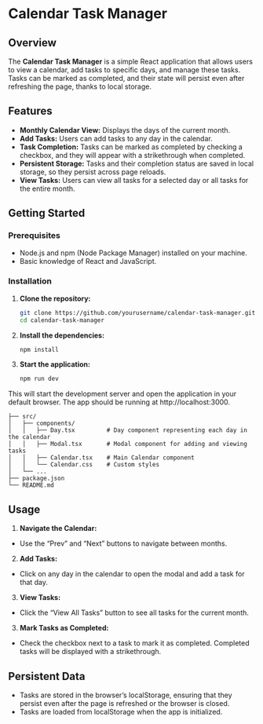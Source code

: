 # Calendar Task Manager

## Overview

The **Calendar Task Manager** is a simple React application that allows users to view a calendar, add tasks to specific days, and manage these tasks. Tasks can be marked as completed, and their state will persist even after refreshing the page, thanks to local storage.

## Features

- **Monthly Calendar View:** Displays the days of the current month.
- **Add Tasks:** Users can add tasks to any day in the calendar.
- **Task Completion:** Tasks can be marked as completed by checking a checkbox, and they will appear with a strikethrough when completed.
- **Persistent Storage:** Tasks and their completion status are saved in local storage, so they persist across page reloads.
- **View Tasks:** Users can view all tasks for a selected day or all tasks for the entire month.

## Getting Started

### Prerequisites

- Node.js and npm (Node Package Manager) installed on your machine.
- Basic knowledge of React and JavaScript.

### Installation

1. **Clone the repository:**

   ```bash
   git clone https://github.com/yourusername/calendar-task-manager.git
   cd calendar-task-manager
   ```

2. **Install the dependencies:**
    ```bash
    npm install
    ```

2. **Start the application:**
    ```bash
    npm run dev
    ```

This will start the development server and open the application in your default browser. The app should be running at http://localhost:3000.

```calendar-task-manager/
├── src/
│   ├── components/
│   │   ├── Day.tsx         # Day component representing each day in the calendar
│   │   ├── Modal.tsx       # Modal component for adding and viewing tasks
│   │   ├── Calendar.tsx    # Main Calendar component
│   │   └── Calendar.css    # Custom styles
│   └── ...
├── package.json
└── README.md
```

## Usage
1. **Navigate the Calendar:**
-	Use the “Prev” and “Next” buttons to navigate between months.
2. **Add Tasks:**
-	Click on any day in the calendar to open the modal and add a task for that day.
3. **View Tasks:**
- Click the “View All Tasks” button to see all tasks for the current month.
3. **Mark Tasks as Completed:**
-	Check the checkbox next to a task to mark it as completed. Completed tasks will be displayed with a strikethrough.

## Persistent Data
- Tasks are stored in the browser’s localStorage, ensuring that they persist even after the page is refreshed or the browser is closed.
- Tasks are loaded from localStorage when the app is initialized.
